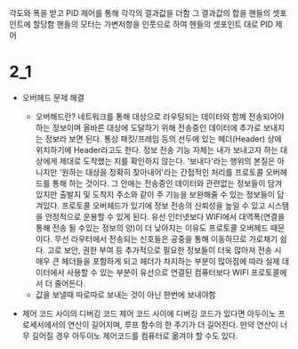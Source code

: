 각도와 폭을 받고 PID 제어를 통해 각각의 결과값을 더함
그 결과값의 합을 핸들의 셋포인트에 할당함
핸들의 모터는 가변저항을 인풋으로 하여 헨들의 셋포인트 대로 PID 제어

# 2_1
- 오버헤드 문제 해결
  - 오버해드란?
  네트워크를 통해 대상으로 라우팅되는 데이터와 함께 전송되어야하는 정보이며
  올바른 대상에 도달하기 위해 전송중인 데이터에 추가로 보내지는 정보라 보면 된다.
  통상 패킷/프레임 등의 선두에 있는 헤더(Header) 상에 위치하기에 Header라고도 한다.
  정보 전송 기능 자체는 내가 보내고자 하는 대상에게 제대로 도착했는 지를 확인하지 않는다.
  '보내다'라는 행위의 본질은 아니지만 '원하는 대상을 정확히 찾아내어'라는 간접적인 처리를 프로토콜 오버헤드를 통해 하는 것이다. 그 안에는 전송중인 데이터와 관련없는 정보들이 담겨 있지만 출발지 및 도착지 주소와 같이 주 기능을 보완해줄 수 있는 정보들이 담겨있다. 프로토콜 오버헤드가 있기에 정보 전송의 신뢰성을 높일 수 있고 시스템을 안정적으로 운용할 수 있게 된다.
  유선 인터넷보다 WIFI에서 대역폭(연결을 통해 전송 될 수있는 정보의 양)이 더 낮아지는 이유도 프로토콜 오버헤드 때문이다. 무선 라우터에서 전송되는 신호들은 공중을 통해 이동하므로 가로채기 쉽다. 고로 보안, 권한 부여 등 추가적으로 필요한 정보들이 더욱 많아져 전송 시 매우 큰 헤더들을 포함하게 되고 헤더가 차지하는 부분이 많아짐에 따라 실제 데이터에서 사용할 수 있는 부분이 유선으로 연결된 컴퓨터보다 WIFI 프로토콜에서 더 줄어든다.
  - 값을 보낼때 따로따로 보내는 것이 아닌 한번에 보내야함

- 제어 코드 사이의 디버깅 코드
  제어 코드 사이에 디버깅 코드가 있다면 아두이노 프로세서에서의 연산이 길어지며, 루프 함수의 한 주기가 더 길어진다.
만약 연산이 너무 길어질 경우 아두이노 제어코드를 컴퓨터로 옮겨야 할 수도 있다.
